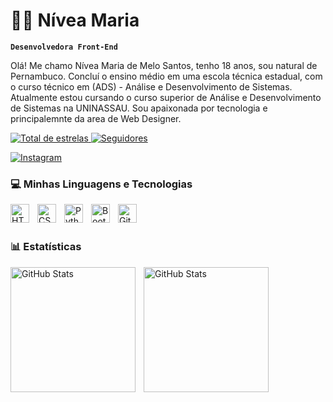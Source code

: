 # 👩‍💻 Nívea Maria

**`Desenvolvedora Front-End`**

Olá! Me chamo Nívea Maria de Melo Santos, tenho 18 anos, sou natural de Pernambuco. Concluí o ensino médio em uma escola técnica estadual, com o curso técnico em (ADS) - Análise e Desenvolvimento de Sistemas. Atualmente estou cursando o curso superior de Análise e Desenvolvimento de Sistemas na UNINASSAU. Sou apaixonada por tecnologia e principalemnte da area de Web Designer.

<p align="left">
  
   <a href="https://github.com/nivea18?tab=repositories&sort=stargazers">
        <img 
            alt="Total de estrelas" 
            title="Total de estrelas GitHub" 
            src="https://custom-icon-badges.demolab.com/github/stars/nivea18?color=55960c&style=for-the-badge&labelColor=488207&logo=star&label=estrelas"
        />
    </a>

  <a href="https://github.com/nivea18?tab=followers">
        <img 
            alt="Seguidores" 
            title="Me siga no GitHub" 
            src="https://custom-icon-badges.demolab.com/github/followers/nivea18?color=236ad3&labelColor=1155ba&style=for-the-badge&logo=github&label=Seguidores&logoColor=white"
        />
    </a>
    
[![Instagram](https://img.shields.io/badge/Instagram-nivea18?style=for-the-badge&logo=instagram&logoColor=white)](https://instagram.com/sujeitoprogramador)
</p>

  
### 💻 Minhas Linguagens e Tecnologias
<img 
    align="left" 
    alt="HTML"
    title="HTML" 
    width="30px" 
    style="padding-right: 10px;" 
    src="https://cdn.jsdelivr.net/gh/devicons/devicon@latest/icons/html5/html5-original.svg" 
/>

<img 
    align="left" 
    alt="CSS" 
    title="CSS"
    width="30px" 
    style="padding-right: 10px;" 
    src="https://cdn.jsdelivr.net/gh/devicons/devicon@latest/icons/css3/css3-original.svg" 
/>

<img 
    align="left" 
    alt="Python" 
    title="Python"
    width="30px" 
    style="padding-right: 10px;" 
    src="https://cdn.jsdelivr.net/gh/devicons/devicon@latest/icons/python/python-original.svg" 
/>

<img 
    align="left" 
    alt="Bootstrap"
    title="Bootstrap" 
    width="30px" 
    style="padding-right: 10px;" 
    src="https://cdn.jsdelivr.net/gh/devicons/devicon@latest/icons/bootstrap/bootstrap-original.svg" 
/>

<img 
    align="left" 
    alt="Git" 
    title="Git"
    width="30px" 
    style="padding-right: 10px;" 
    src="https://cdn.jsdelivr.net/gh/devicons/devicon@latest/icons/git/git-original.svg" 
/>

<br/>
<br/>

### 📊 Estatísticas

<p>
  <img 
    align="left" 
    alt="GitHub Stats" 
    height="200" 
    style="padding-right: 10px;" 
    src="https://github-readme-stats.vercel.app/api?username=nivea18&show_icons=true&theme=tokyonight&include_all_commits=true&locale=pt-br" 
  />

<img 
      align="left" 
      alt="GitHub Stats" 
      height="200" 
      src="https://github-readme-stats.vercel.app/api/top-langs/?username=nivea18&theme=tokyonight&layout=compact&custom_title=Tecnologias&langs_count=9" 
  />

</p>

#



